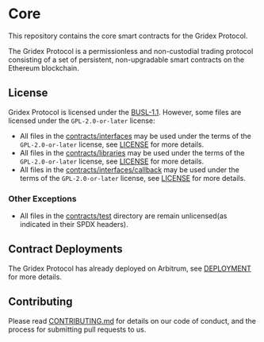 # Core

This repository contains the core smart contracts for the Gridex Protocol.

The Gridex Protocol is a permissionless and non-custodial trading protocol consisting of a set of persistent,
non-upgradable smart contracts on the Ethereum blockchain.

## License

Gridex Protocol is licensed under the [BUSL-1.1](LICENSE).
However, some files are licensed under the `GPL-2.0-or-later` license:

- All files in the [contracts/interfaces](contracts/interfaces) may be used under the terms of
  the `GPL-2.0-or-later` license, see [LICENSE](contracts/interfaces/LICENSE) for more details.
- All files in the [contracts/libraries](contracts/libraries) may be used under the terms of
  the `GPL-2.0-or-later` license, see [LICENSE](contracts/libraries/LICENSE) for more details.
- All files in the [contracts/interfaces/callback](contracts/interfaces/callback) may be used under
  the terms of the `GPL-2.0-or-later` license, see [LICENSE](contracts/interfaces/callback/LICENSE)
  for more details.

### Other Exceptions

- All files in the [contracts/test](contracts/test) directory are remain unlicensed(as indicated in
  their SPDX headers).

## Contract Deployments

The Gridex Protocol has already deployed on Arbitrum, see [DEPLOYMENT](DEPLOYMENT.md) for more details.

## Contributing

Please read [CONTRIBUTING.md](CONTRIBUTING.md) for details on our code of conduct, and the process
for submitting pull requests to us.
